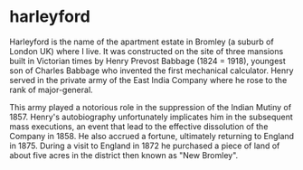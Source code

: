 # harleyford

Harleyford is the name of the apartment estate in Bromley (a suburb of London UK) where I live.  It was constructed on the site of three mansions built in Victorian times by Henry Prevost Babbage (1824 = 1918), youngest son of Charles Babbage who invented the first mechanical calculator.  Henry served in the private army of the East India Company where he rose to the rank of major-general.

This army played a notorious role in the suppression of the Indian Mutiny of 1857.  Henry's autobiography unfortunately implicates him in the subsequent mass
executions, an event that lead to the effective dissolution of the Company in 1858.  He also accrued a fortune, ultimately returning to England in 1875.  During a
visit to England in 1872 he purchased a piece of land of about five acres in the district then known as "New Bromley".
